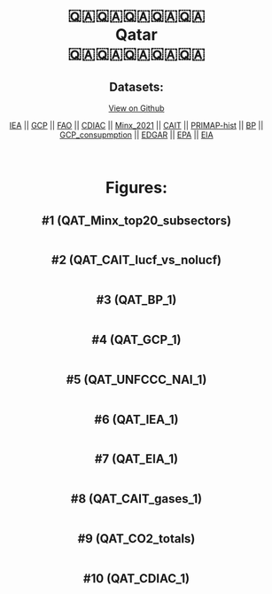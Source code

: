 
<center>
<h1 align="center">
🇶🇦🇶🇦🇶🇦🇶🇦🇶🇦
<br>
Qatar
<br>
🇶🇦🇶🇦🇶🇦🇶🇦🇶🇦
</h1>
<h2>Datasets:</h2>
<p><a href="https://github.com/dquintani/GreenhouseData/tree/master/country_data/QAT_Qatar/data">View on Github</a>
<br></p><p><a href="data/QAT_IEA.csv">IEA</a> || <a href="data/QAT_GCP.csv">GCP</a> || <a href="data/QAT_FAO.csv">FAO</a> || <a href="data/QAT_CDIAC.csv">CDIAC</a> || <a href="data/QAT_Minx_2021.csv">Minx_2021</a> || <a href="data/QAT_CAIT.csv">CAIT</a> || <a href="data/QAT_PRIMAP-hist.csv">PRIMAP-hist</a> || <a href="data/QAT_BP.csv">BP</a> || <a href="data/QAT_GCP_consupmption.csv">GCP_consupmption</a> || <a href="data/QAT_EDGAR.csv">EDGAR</a> || <a href="data/QAT_EPA.csv">EPA</a> || <a href="data/QAT_EIA.csv">EIA</a></p><p><br></p>
<h1>Figures:</h1><h2>#1 (QAT_Minx_top20_subsectors)</h2>
<p><img alt="" src="figures/QAT_Minx_top20_subsectors.png" /></p><h2>#2 (QAT_CAIT_lucf_vs_nolucf)</h2>
<p><img alt="" src="figures/QAT_CAIT_lucf_vs_nolucf.png" /></p><h2>#3 (QAT_BP_1)</h2>
<p><img alt="" src="figures/QAT_BP_1.png" /></p><h2>#4 (QAT_GCP_1)</h2>
<p><img alt="" src="figures/QAT_GCP_1.png" /></p><h2>#5 (QAT_UNFCCC_NAI_1)</h2>
<p><img alt="" src="figures/QAT_UNFCCC_NAI_1.png" /></p><h2>#6 (QAT_IEA_1)</h2>
<p><img alt="" src="figures/QAT_IEA_1.png" /></p><h2>#7 (QAT_EIA_1)</h2>
<p><img alt="" src="figures/QAT_EIA_1.png" /></p><h2>#8 (QAT_CAIT_gases_1)</h2>
<p><img alt="" src="figures/QAT_CAIT_gases_1.png" /></p><h2>#9 (QAT_CO2_totals)</h2>
<p><img alt="" src="figures/QAT_CO2_totals.png" /></p><h2>#10 (QAT_CDIAC_1)</h2>
<p><img alt="" src="figures/QAT_CDIAC_1.png" /></p>